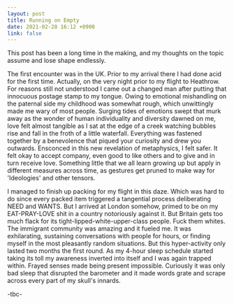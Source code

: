 ```yaml
---
layout: post
title: Running on Empty
date: 2021-02-28 16:12 +0900
link: false
---
```

This post has been a long time in the making, and my thoughts on the topic assume and lose shape endlessly.

The first encounter was in the UK. Prior to my arrival there I had done acid for the first time. Actually, on the very night prior to my flight to Heathrow. For reasons still not understood I came out a changed man after putting that innocuous postage stamp to my tongue. Owing to emotional mishandling on the paternal side my childhood was somewhat rough, which unwittingly made me wary of most people. Surging tides of emotions swept that murk away as the wonder of human individuality and diversity dawned on me, love felt almost tangible as I sat at the edge of a creek watching bubbles rise and fall in the froth of a little waterfall. Everything was fastened together by a benevolence that piqued your curiosity and drew you outwards. Ensconced in this new revelation of metaphysics, I felt safer. It felt okay to accept company, even good to like others and to give and in turn receive love. Something little that we all learn growing up but apply in different measures across time, as gestures get pruned to make way for 'Ideologies' and other tensors.

I managed to finish up packing for my flight in this daze. Which was hard to do since every packed item triggered a tangential process deliberating NEED and WANTS. But I arrived at London somehow, primed to be on my EAT-PRAY-LOVE shit in a country notoriously against it. But Britain gets too much flack for its tight-lipped-white-upper-class people. Fuck them whites. The immigrant community was amazing and it fueled me. It was exhilarating, sustaining conversations with people for hours, or finding myself in the most pleasantly random situations. But this hyper-activity only lasted two months the first round. As my 4-hour sleep schedule started taking its toll my awareness inverted into itself and I was again trapped within. Frayed senses made being present impossible. Curiously it was only bad sleep that disrupted the barometer and it made words grate and scrape across every part of my skull's innards. 



-tbc-


